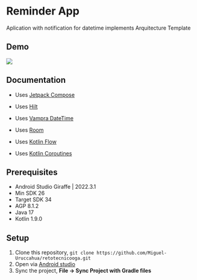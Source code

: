 

# Reminder App

Aplication with notification for datetime implements Arquitecture Template


## Demo

![](https://github.com/Miguel-Uruccahua/retotecnicooga/blob/main/pictures/Sugerencias.gif)

## Documentation

* Uses [Jetpack Compose](https://developer.android.com/compose)

* Uses [Hilt](https://developer.android.com/training/dependency-injection/hilt-android?hl=es-419)

* Uses [Vampra DateTime](https://github.com/PranavMaganti/compose-material-dialogs)

* Uses [Room](https://developer.android.com/jetpack/androidx/releases/room?hl=es-419)

* Uses [Kotlin Flow](https://kotlinlang.org/docs/flow.html)

* Uses [Kotlin Coroutines](https://kotlinlang.org/docs/reference/coroutines/coroutines-guide.html)


## Prerequisites

* Android Studio Giraffe | 2022.3.1
* Min SDK 26
* Target SDK 34
* AGP 8.1.2
* Java 17
* Kotlin 1.9.0

## Setup

1. Clone this repository, `git clone https://github.com/Miguel-Uruccahua/retotecnicooga.git`
2. Open via [Android studio](https://developer.android.com/studio)
3. Sync the project, **File -> Sync Project with Gradle files**
